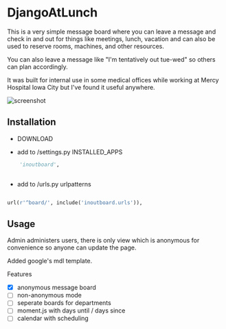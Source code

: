 # DjangoAtLunch
This is a very simple message board where you can leave a message and check in and out for things like meetings, lunch, vacation and can also be used to reserve rooms, machines, and other resources.

You can also leave a message like "I'm tentatively out tue-wed" so others can plan accordingly.

It was built for internal use in some medical offices while working at Mercy Hospital Iowa City but I've found it useful anywhere.

![screenshot](https://cloud.githubusercontent.com/assets/1454458/17639979/5006aea0-60ad-11e6-8aed-a49767b2beb8.PNG)

## Installation

- DOWNLOAD

- add to /settings.py INSTALLED_APPS

```python
    'inoutboard',
    
```

- add to /urls.py urlpatterns

```python

url(r'^board/', include('inoutboard.urls')),

```

## Usage

Admin administers users, there is only view which is anonymous for convenience so anyone can update the page.

Added google's mdl template.

Features

- [x] anonymous message board
- [ ] non-anonymous mode
- [ ] seperate boards for departments
- [ ] moment.js with days until / days since
- [ ] calendar with scheduling
